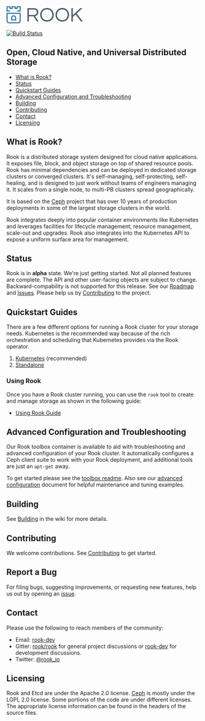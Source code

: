 ![logo](Documentation/media/logo.png?raw=true "Rook")

[![Build Status](https://jenkins.rook.io/buildStatus/icon?job=rook/rook/master)](https://jenkins.rook.io/blue/organizations/jenkins/rook%2Frook/activity)

## Open, Cloud Native, and Universal Distributed Storage

- [What is Rook?](#what-is-rook)
- [Status](#status)
- [Quickstart Guides](#quickstart-guides)
- [Advanced Configuration and Troubleshooting](#advanced-configuration-and-troubleshooting)
- [Building](#building)
- [Contributing](#contributing)
- [Contact](#contact)
- [Licensing](#licensing)

## What is Rook?

Rook is a distributed storage system designed for cloud native applications. It exposes file, block, and object storage on top of shared resource pools.
Rook has minimal dependencies and can be deployed in dedicated storage clusters or converged clusters.
It's self-managing, self-protecting, self-healing, and is designed to just work without teams of engineers managing it.
It scales from a single node, to multi-PB clusters spread geographically.

It is based on the [Ceph](http://ceph.com) project that has over 10 years of production deployments in some of the largest storage clusters in the world.

Rook integrates deeply into popular container environments like Kubernetes and leverages facilities for lifecycle management, resource management, scale-out and upgrades.
Rook also integrates into the Kubernetes API to expose a uniform surface area for management.

## Status

Rook is in **alpha** state. We're just getting started. Not all planned features are complete. The API
and other user-facing objects are subject to change. Backward-compability is not supported for this
release. See our [Roadmap](https://github.com/rook/rook/wiki/Roadmap) and [Issues](https://github.com/rook/rook/issues).
Please help us by [Contributing](CONTRIBUTING.md) to the project.

## Quickstart Guides

There are a few different options for running a Rook cluster for your storage needs.  Kubernetes is the recommended way because of the rich orchestration and scheduling that Kubernetes provides via the Rook operator.

1. [Kubernetes](Documentation/kubernetes.md) (recommended)
2. [Standalone](Documentation/standalone.md)

### Using Rook

Once you have a Rook cluster running, you can use the `rook` tool to create and manage storage as shown in the following guide:
- [Using Rook Guide](Documentation/client.md)

## Advanced Configuration and Troubleshooting

Our Rook toolbox container is available to aid with troubleshooting and advanced configuration of your Rook cluster.
It automatically configures a Ceph client suite to work with your Rook deployment, and additional tools are just an `apt-get` away.

To get started please see the [toolbox readme](Documentation/toolbox.md).  Also see our [advanced configuration](Documentation/advanced-configuration.md) document for helpful maintenance and tuning examples.

## Building

See [Building](https://github.com/rook/rook/wiki/Building) in the wiki for more details.

## Contributing

We welcome contributions. See [Contributing](CONTRIBUTING.md) to get started.

## Report a Bug

For filing bugs, suggesting improvements, or requesting new features, help us out by opening an [issue](https://github.com/rook/rook/issues).

## Contact

Please use the following to reach members of the community:

- Email: [rook-dev](https://groups.google.com/forum/#!forum/rook-dev)
- Gitter: [rook/rook](https://gitter.im/rook/rook) for general project discussions or [rook-dev](https://gitter.im/rook/rook-dev) for development discussions.
- Twitter: [@rook_io](https://twitter.com/rook_io)

## Licensing

Rook and Etcd are under the Apache 2.0 license. [Ceph](https://github.com/rook/ceph/blob/master/COPYING) is mostly under the LGPL 2.0 license. Some portions
of the code are under different licenses. The appropriate license information can be found in the headers
of the source files.
